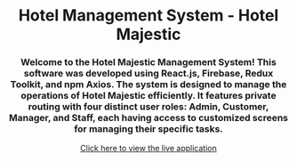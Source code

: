 <h1 align="center">Hotel Management System - Hotel Majestic</h1>
<h3 align="center">Welcome to the Hotel Majestic Management System! This software was developed using React.js, Firebase, Redux Toolkit, and npm Axios. The system is designed to manage the operations of Hotel Majestic efficiently. It features private routing with four distinct user roles: Admin, Customer, Manager, and Staff, each having access to customized screens for managing their specific tasks.</h3>

<p align="center">
  <a href="https://minihackathon-700a7.web.app/" target="_blank">Click here to view the live application</a>
</p>
